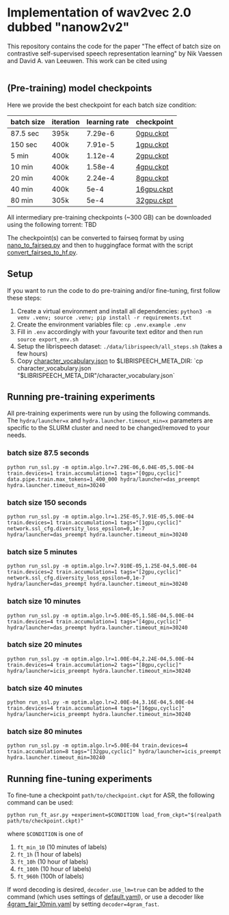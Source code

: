 # Implementation of wav2vec 2.0 dubbed "nanow2v2"

This repository contains the code for the paper 
"The effect of batch size on contrastive self-supervised speech representation learning"
by Nik Vaessen and David A. van Leeuwen. This work can be cited using
```bibtex

```

## (Pre-training) model checkpoints

Here we provide the best checkpoint for each batch size condition:

| batch size | iteration | learning rate | checkpoint                           |
|------------|-----------|---------------|--------------------------------------|
| 87.5 sec   | 395k      | 7.29e-6       | [0gpu.ckpt](checkpoints/0gpu.ckpt)   |
| 150 sec    | 400k      | 7.91e-5       | [1gpu.ckpt](checkpoints/1gpu.ckpt)   |
| 5 min      | 400k      | 1.12e-4       | [2gpu.ckpt](checkpoints/2gpu.ckpt)   |
| 10 min     | 400k      | 1.58e-4       | [4gpu.ckpt](checkpoints/4gpu.ckpt)   |
| 20 min     | 400k      | 2.24e-4       | [8gpu.ckpt](checkpoints/8gpu.ckpt)   |
| 40 min     | 400k      | 5e-4          | [16gpu.ckpt](checkpoints/16gpu.ckpt) |
| 80 min     | 305k      | 5e-4          | [32gpu.ckpt](checkpoints/32gpu.ckpt) |


All intermediary pre-training checkpoints (~300 GB) can be downloaded using the
following torrent: TBD 

The checkpoint(s) can be converted to fairseq format by using
[nano_to_fairseq.py](convert/nano_to_fairseq.py) and then to huggingface format with
the script [convert_fairseq_to_hf.py](convert_fairseq_to_hf.py).

[//]: # (## Training plots)

[//]: # ()
[//]: # (We used weight and biases to plot various metrics during training. These can be found here:)


## Setup

If you want to run the code to do pre-training and/or fine-tuning, first follow these steps:

1. Create a virtual environment and install all dependencies: `python3 -m venv .venv; source .venv; pip install -r requirements.txt` 
2. Create the environment variables file: `cp .env.example .env`
3. Fill in `.env` accordingly with your favourite text editor and then run `source export_env.sh`
4. Setup the librispeech dataset: `./data/librispeech/all_steps.sh` (takes a few hours)
5. Copy [character_vocabulary.json](character_vocabulary.json) to $LIBRISPEECH_META_DIR: `cp character_vocabulary.json "$LIBRISPEECH_META_DIR"/character_vocabulary.json`

## Running pre-training experiments

All pre-training experiments were run by using the following commands. The `hydra/launcher=x` and `hydra.launcher.timeout_min=x` parameters are specific to the SLURM cluster and need to be changed/removed to your needs. 

### batch size 87.5 seconds

```
python run_ssl.py -m optim.algo.lr=7.29E-06,6.04E-05,5.00E-04 train.devices=1 train.accumulation=1 tags="[0gpu,cyclic]" data.pipe.train.max_tokens=1_400_000 hydra/launcher=das_preempt hydra.launcher.timeout_min=30240
```

### batch size 150 seconds

```
python run_ssl.py -m optim.algo.lr=1.25E-05,7.91E-05,5.00E-04 train.devices=1 train.accumulation=1 tags="[1gpu,cyclic]" network.ssl_cfg.diversity_loss_epsilon=0,1e-7 hydra/launcher=das_preempt hydra.launcher.timeout_min=30240
```

### batch size 5 minutes

```
python run_ssl.py -m optim.algo.lr=7.910E-05,1.25E-04,5.00E-04 train.devices=2 train.accumulation=1 tags="[2gpu,cyclic]" network.ssl_cfg.diversity_loss_epsilon=0,1e-7 hydra/launcher=das_preempt hydra.launcher.timeout_min=30240
```

### batch size 10 minutes

```
python run_ssl.py -m optim.algo.lr=5.00E-05,1.58E-04,5.00E-04 train.devices=4 train.accumulation=1 tags="[4gpu,cyclic]" hydra/launcher=das_preempt hydra.launcher.timeout_min=30240
```

### batch size 20 minutes
```
python run_ssl.py -m optim.algo.lr=1.00E-04,2.24E-04,5.00E-04 train.devices=4 train.accumulation=2 tags="[8gpu,cyclic]" hydra/launcher=icis_preempt hydra.launcher.timeout_min=30240
```

### batch size 40 minutes

```
python run_ssl.py -m optim.algo.lr=2.00E-04,3.16E-04,5.00E-04 train.devices=4 train.accumulation=4 tags="[16gpu,cyclic]" hydra/launcher=icis_preempt hydra.launcher.timeout_min=30240
```

### batch size 80 minutes

```
python run_ssl.py -m optim.algo.lr=5.00E-04 train.devices=4 train.accumulation=8 tags="[32gpu,cyclic]" hydra/launcher=icis_preempt hydra.launcher.timeout_min=30240
```

## Running fine-tuning experiments

To fine-tune a checkpoint `path/to/checkpoint.ckpt` for ASR, the following command can be used:

```
python run_ft_asr.py +experiment=$CONDITION load_from_ckpt="$(realpath path/to/checkpoint.ckpt)"
```

where `$CONDITION` is one of 

1. `ft_min_10` (10 minutes of labels)
2. `ft_1h` (1 hour of labels)
3. `ft_10h` (10 hour of labels)
4. `ft_100h` (10 hour of labels)
5. `ft_960h` (100h of labels)

If word decoding is desired, `decoder.use_lm=true` can be added to the command 
(which uses settings of [default.yaml](config/decoder/default.yaml)), or use a decoder 
like [4gram_fair_10min.yaml](config/decoder/4gram_fair_10min.yaml) by setting
`decoder=4gram_fast`. 



